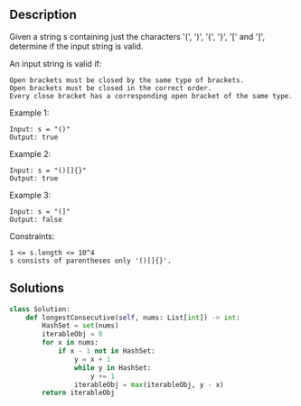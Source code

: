 ## Description
Given a string s containing just the characters '(', ')', '{', '}', '[' and ']', determine if the input string is valid.

An input string is valid if:

    Open brackets must be closed by the same type of brackets.
    Open brackets must be closed in the correct order.
    Every close bracket has a corresponding open bracket of the same type.

 

Example 1:
```
Input: s = "()"
Output: true
```
Example 2:
```
Input: s = "()[]{}"
Output: true
```
Example 3:
```
Input: s = "(]"
Output: false
```
 

Constraints:

    1 <= s.length <= 10^4
    s consists of parentheses only '()[]{}'.


## Solutions


```Python
class Solution:
    def longestConsecutive(self, nums: List[int]) -> int:
        HashSet = set(nums)
        iterableObj = 0
        for x in nums:
            if x - 1 not in HashSet:
                y = x + 1
                while y in HashSet:
                    y += 1
                iterableObj = max(iterableObj, y - x)
        return iterableObj
```